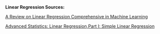 **Linear Regression Sources:**

[A Review on Linear Regression Comprehensive in Machine Learning](https://jastt.org/index.php/jasttpath/article/view/57/20)

[Advanced Statistics: Linear Regression,Part I: Simple Linear Regression](https://onlinelibrary.wiley.com/doi/epdf/10.1197/j.aem.2003.09.005)
